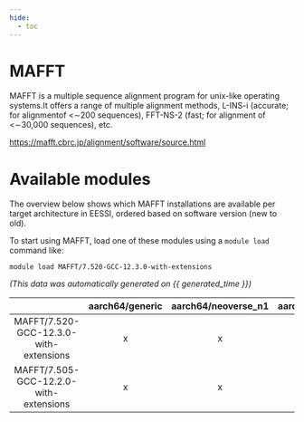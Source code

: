```yaml
---
hide:
  - toc
---
```


MAFFT
=====


MAFFT is a multiple sequence alignment program for unix-like operating systems.It offers a range of multiple alignment methods, L-INS-i (accurate; for alignmentof <∼200 sequences), FFT-NS-2 (fast; for alignment of <∼30,000 sequences), etc.

https://mafft.cbrc.jp/alignment/software/source.html
# Available modules


The overview below shows which MAFFT installations are available per target architecture in EESSI, ordered based on software version (new to old).

To start using MAFFT, load one of these modules using a `module load` command like:

```shell
module load MAFFT/7.520-GCC-12.3.0-with-extensions
```

*(This data was automatically generated on {{ generated_time }})*  

| |aarch64/generic|aarch64/neoverse_n1|aarch64/neoverse_v1|x86_64/generic|x86_64/amd/zen2|x86_64/amd/zen3|x86_64/amd/zen4|x86_64/intel/haswell|x86_64/intel/skylake_avx512|
| :---: | :---: | :---: | :---: | :---: | :---: | :---: | :---: | :---: | :---: |
|MAFFT/7.520-GCC-12.3.0-with-extensions|x|x|x|x|x|x|x|x|x|
|MAFFT/7.505-GCC-12.2.0-with-extensions|x|x|x|x|x|x|-|x|x|
